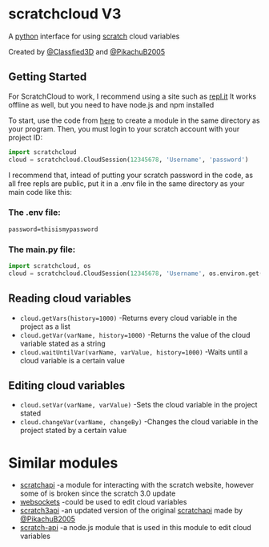 #  **scratchcloud V3**

A [python](https://www.python.com) interface for using [scratch](https://scratch.mit.edu) cloud variables

Created by [@Classfied3D](https://scratch.mit.edu/users/Classfied3D) and [@PikachuB2005](https://scratch.mit.edu/users/PikachuB2005)
## Getting Started
For ScratchCloud to work, I recommend using a site such as [repl.it](https://replit.com)
It works offline as well, but you need to have node.js and npm installed

To start, use the code from [here](https://replit.com/@Classfied3D/scratchcloud-V3) to create a module in the same directory as your program.
Then, you must login to your scratch account with your project ID:

```python
import scratchcloud
cloud = scratchcloud.CloudSession(12345678, 'Username', 'password')
```
I recommend that, intead of putting your scratch password in the code, as all free repls are public, put it in a .env file in the same directory as your main code like this:
### The .env file:
```
password=thisismypassword
```
### The main.py file:
```python
import scratchcloud, os
cloud = scratchcloud.CloudSession(12345678, 'Username', os.environ.get('password'))
```
## Reading cloud variables
* `cloud.getVars(history=1000)` -Returns every cloud variable in the project as a list
* `cloud.getVar(varName, history=1000)` -Returns the value of the cloud variable stated as a string
* `cloud.waitUntilVar(varName, varValue, history=1000)` -Waits until a cloud variable is a certain value
## Editing cloud variables
* `cloud.setVar(varName, varValue)` -Sets the cloud variable in the project stated
* `cloud.changeVar(varName, changeBy)` -Changes the cloud variable in the project stated by a certain value
# Similar modules
* [scratchapi](https://github.com/PolyEdge/scratchapi) -a module for interacting with the scratch website, however some of is broken since the scratch 3.0 update
* [websockets](https://github.com/aaugustin/websockets) -could be used to edit cloud variables
* [scratch3api](https://replit.com/@PikachuB2005/Scratch-3-API-remake) -an updated version of the original [scratchapi](https://github.com/PolyEdge/scratchapi) made by [@PikachuB2005](https://scratch.mit.edu/users/PikachuB2005)
* [scratch-api](https://github.com/trumank/scratch-api) -a node.js module that is used in this module to edit cloud variables
